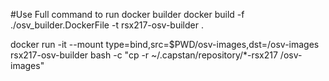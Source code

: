 
#Use Full command to run docker builder
docker build -f ./osv_builder.DockerFile -t rsx217-osv-builder .

docker run -it --mount  type=bind,src=$PWD/osv-images,dst=/osv-images rsx217-osv-builder bash -c "cp -r ~/.capstan/repository/*-rsx217 /osv-images"
